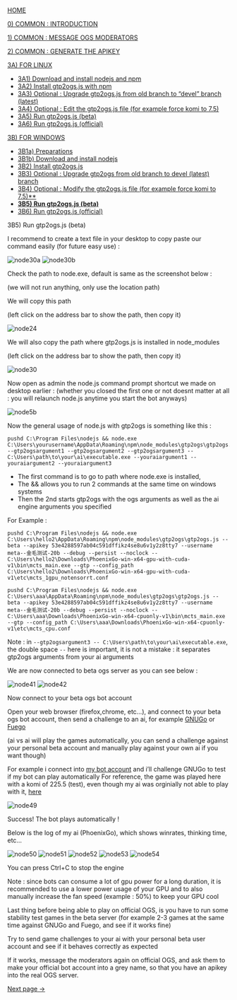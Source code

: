 [HOME](https://github.com/wonderingabout/gtp2ogs-tutorial)

[0) COMMON : INTRODUCTION](/docs/0-common-introduction.md)

[1) COMMON : MESSAGE OGS MODERATORS](/docs/1-common-message-ogs-moderators.md)

[2) COMMON : GENERATE THE APIKEY](/docs/2-common-generate-the-apikey.md)

[3A) FOR LINUX](/docs/3A0-FOR-LINUX.md)
  - [3A1) Download and install nodejs and npm](/docs/3A1-linux-download-install-nodejs.md)
  - [3A2) Install gtp2ogs.js with npm](/docs/3A2-linux-install-gt2ogs-js-with-npm.md)
  - [3A3) Optional : Upgrade gtp2ogs.js from old branch to “devel” branch (latest)](/docs/3A3-linux-optional-upgrade-to-devel.md)
  - [3A4) Optional : Edit the gtp2ogs.js file (for example force komi to 7.5)](3A4-linux-optional-edit-gtp2ogs-js-file.md)
  - [3A5) Run gtp2ogs.js (beta)](/docs/3A5-linux-run-gtp2ogs-js-beta.md)
  - [3A6) Run gtp2ogs.js (official)](/docs/3A6-linux-run-gtp2ogs-js-beta.md)


[3B) FOR WINDOWS](/docs/3B0-FOR-WINDOWS.md)

  - [3B1a) Preparations](/docs/3B1a-windows-preparations.md)
  - [3B1b) Download and install nodejs](/docs/3B1b-windows-download-install-nodejs.md)
  - [3B2) Install gtp2ogs.js](/docs/3B2-windows-install-gt2ogs-js-with-npm.md)
  - [3B3) Optional : Upgrade gtp2ogs from old branch to devel (latest) branch](/docs/3B3-windows-optional-upgrade-to-devel.md)
  - [3B4) Optional : Modify the gtp2ogs.js file (for example force komi to 7.5)**](/docs/3B4-windows-optional-edit-gtp2ogs-js-file.md)
  - [**3B5) Run gtp2ogs.js (beta)**](/docs/3B5-windows-run-gtp2ogs-js-beta.md)
  - [3B6) Run gtp2ogs.js (official)](/docs/3B6-windows-run-gtp2ogs-js-beta.md)

3B5) Run gtp2ogs.js (beta)

I recommend to create a text file in your desktop to copy paste our command easily (for future easy use) : 

![node30a](https://github.com/wonderingabout/gtp2ogs-tutorial/blob/master/pictures/node30a.png?raw=true)
![node30b](https://github.com/wonderingabout/gtp2ogs-tutorial/blob/master/pictures/node30b.png?raw=true)

Check the path to node.exe, default is same as the screenshot below :

(we will not run anything, only use the location path)

We will copy this path 

(left click on the address bar to show the path, then copy it)

![node24](https://github.com/wonderingabout/gtp2ogs-tutorial/blob/master/pictures/node24.png?raw=true)

We will also copy the path where gtp2ogs.js is installed in node_modules

(left click on the address bar to show the path, then copy it)

![node30](https://github.com/wonderingabout/gtp2ogs-tutorial/blob/master/pictures/node30.png?raw=true)

Now open as admin the node.js command prompt shortcut we made on desktop earlier : 
(whether you closed the first one or not doesnt matter at all : you will relaunch node.js anytime you start the bot anyways)

![node5b](https://github.com/wonderingabout/gtp2ogs-tutorial/blob/master/pictures/node5b.png?raw=true)

Now the general usage of node.js with gtp2ogs is something like this : 

```
pushd C:\Program Files\nodejs && node.exe C:\Users\yourusername\AppData\Roaming\npm\node_modules\gtp2ogs\gtp2ogs.js --gtp2ogsargument1 --gtp2ogsargument2 --gtp2ogsargument3 -- C:\Users\path\to\your\ai\executable.exe --youraiargument1 --youraiargument2 --youraiargument3
```

- The first command is to go to path where node.exe is installed,
- The && allows you to run 2 commands at the same time on windows systems
- Then the 2nd starts gtp2ogs with the ogs arguments as well as the ai engine arguments you specified

For Example : 

```
pushd C:\Program Files\nodejs && node.exe C:\Users\hello2\AppData\Roaming\npm\node_modules\gtp2ogs\gtp2ogs.js --beta --apikey 53e4288597ab04c591dffikz4se8u6v1y2z8tty7 --username meta--金毛测试-20b --debug --persist --noclock -- C:\Users\hello2\Downloads\PhoenixGo-win-x64-gpu-with-cuda-v1\bin\mcts_main.exe --gtp --config_path C:\Users\hello2\Downloads\PhoenixGo-win-x64-gpu-with-cuda-v1\etc\mcts_1gpu_notensorrt.conf
```

```
pushd C:\Program Files\nodejs && node.exe C:\Users\aaa\AppData\Roaming\npm\node_modules\gtp2ogs\gtp2ogs.js --beta --apikey 53e4288597ab04c591dffikz4se8u6v1y2z8tty7 --username meta--金毛测试-20b --debug --persist --noclock -- C:\Users\aaa\Downloads\PhoenixGo-win-x64-cpuonly-v1\bin\mcts_main.exe --gtp --config_path C:\Users\aaa\Downloads\PhoenixGo-win-x64-cpuonly-v1\etc\mcts_cpu.conf
```

Note : in `--gtp2ogsargument3 -- C:\Users\path\to\your\ai\executable.exe`, the double space ` -- ` here is important, it is not a mistake : it separates gtp2ogs arguments from your ai arguments

We are now connected to beta ogs server as you can see below :

![node41](https://github.com/wonderingabout/gtp2ogs-tutorial/blob/master/pictures/node41.png?raw=true)
![node42](https://github.com/wonderingabout/gtp2ogs-tutorial/blob/master/pictures/node42.png?raw=true)

Now connect to your beta ogs bot account

Open your web browser (firefox,chrome, etc…), and connect to your beta ogs bot account, then send a challenge to an ai, for example [GNUGo](https://beta.online-go.com/player/3/) or [Fuego](https://beta.online-go.com/player/193/)

(ai vs ai will play the games automatically, you can send a challenge against your personal beta account and manually play against your own ai if you want though)

For example i connect into [my bot account](https://beta.online-go.com/player/787/) and i’ll challenge GNUGo to test if my bot can play automatically
For reference, the game was played here with a komi of 225.5 (test), even though my ai was orginially not able to play with it, [here](https://beta.online-go.com/game/3958) 

![node49](https://github.com/wonderingabout/gtp2ogs-tutorial/blob/master/pictures/node49.png?raw=true)

Success! The bot plays automatically !

Below is the log of my ai (PhoenixGo), which shows winrates, thinking time, etc…

![node50](https://github.com/wonderingabout/gtp2ogs-tutorial/blob/master/pictures/node50.png?raw=true)
![node51](https://github.com/wonderingabout/gtp2ogs-tutorial/blob/master/pictures/node51.png?raw=true)
![node52](https://github.com/wonderingabout/gtp2ogs-tutorial/blob/master/pictures/node52.png?raw=true)
![node53](https://github.com/wonderingabout/gtp2ogs-tutorial/blob/master/pictures/node53.png?raw=true)
![node54](https://github.com/wonderingabout/gtp2ogs-tutorial/blob/master/pictures/node54.png?raw=true)

You can press Ctrl+C to stop the engine

Note : since bots can consume a lot of gpu power for a long duration, it is recommended to use a lower power usage of your GPU and to also manually increase the fan speed (example : 50%) to keep your GPU cool

Last thing before being able to play on official OGS, is you have to run some stability test games in the beta server (for example 2-3 games at the same time against GNUGo and Fuego, and see if it works fine)

Try to send game challenges to your ai with your personal beta user account and see if it behaves correctly as expected

If it works, message the moderators again on official OGS, and ask them to make your official bot account into a grey name, so that you have an apikey into the real OGS server.

[Next page ->](/docs/3B6-windows-run-gtp2ogs-js-beta.md)
